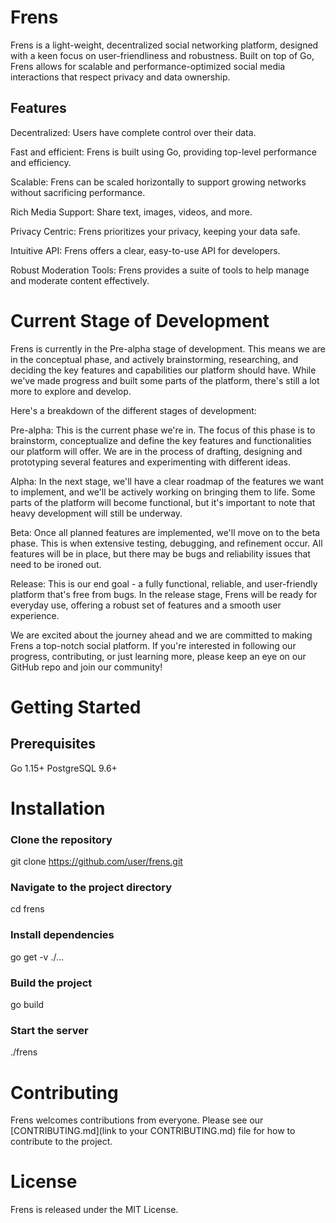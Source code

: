 # Frens
Frens is a light-weight, decentralized social networking platform, designed with a keen focus on user-friendliness and robustness. Built on top of Go, Frens allows for scalable and performance-optimized social media interactions that respect privacy and data ownership.

## Features
Decentralized: Users have complete control over their data.

Fast and efficient: Frens is built using Go, providing top-level performance and efficiency.

Scalable: Frens can be scaled horizontally to support growing networks without sacrificing performance.

Rich Media Support: Share text, images, videos, and more.

Privacy Centric: Frens prioritizes your privacy, keeping your data safe.

Intuitive API: Frens offers a clear, easy-to-use API for developers.

Robust Moderation Tools: Frens provides a suite of tools to help manage and moderate content effectively.


# Current Stage of Development
Frens is currently in the Pre-alpha stage of development. This means we are in the conceptual phase, and actively brainstorming, researching, and deciding the key features and capabilities our platform should have. While we've made progress and built some parts of the platform, there's still a lot more to explore and develop.

Here's a breakdown of the different stages of development:

Pre-alpha: This is the current phase we're in. The focus of this phase is to brainstorm, conceptualize and define the key features and functionalities our platform will offer. We are in the process of drafting, designing and prototyping several features and experimenting with different ideas.

Alpha: In the next stage, we'll have a clear roadmap of the features we want to implement, and we'll be actively working on bringing them to life. Some parts of the platform will become functional, but it's important to note that heavy development will still be underway.

Beta: Once all planned features are implemented, we'll move on to the beta phase. This is when extensive testing, debugging, and refinement occur. All features will be in place, but there may be bugs and reliability issues that need to be ironed out.

Release: This is our end goal - a fully functional, reliable, and user-friendly platform that's free from bugs. In the release stage, Frens will be ready for everyday use, offering a robust set of features and a smooth user experience.

We are excited about the journey ahead and we are committed to making Frens a top-notch social platform. If you're interested in following our progress, contributing, or just learning more, please keep an eye on our GitHub repo and join our community!

# Getting Started
## Prerequisites

Go 1.15+
PostgreSQL 9.6+

# Installation
### Clone the repository
git clone https://github.com/user/frens.git

### Navigate to the project directory
cd frens

### Install dependencies
go get -v ./...

### Build the project
go build

### Start the server
./frens

# Contributing
Frens welcomes contributions from everyone. Please see our [CONTRIBUTING.md](link to your CONTRIBUTING.md) file for how to contribute to the project.

# License
Frens is released under the MIT License.
